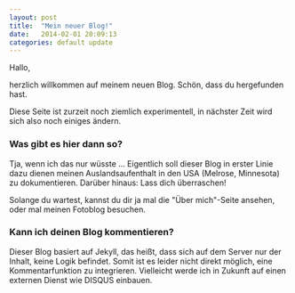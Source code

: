 ```yaml
---
layout: post
title:  "Mein neuer Blog!"
date:   2014-02-01 20:09:13
categories: default update
---
```


Hallo,

herzlich willkommen auf meinem neuen Blog. Schön, dass du hergefunden hast.

Diese Seite ist zurzeit noch ziemlich experimentell, in nächster Zeit wird sich also noch einiges ändern.

### Was gibt es hier dann so?
Tja, wenn ich das nur wüsste ... Eigentlich soll dieser Blog in erster Linie dazu dienen meinen Auslandsaufenthalt in den USA (Melrose, Minnesota) zu dokumentieren.
Darüber hinaus: Lass dich überraschen!

Solange du wartest, kannst du dir ja mal die "Über mich"-Seite ansehen, oder mal meinen Fotoblog besuchen.

### Kann ich deinen Blog kommentieren?
Dieser Blog basiert auf Jekyll, das heißt, dass sich auf dem Server nur der Inhalt, keine Logik befindet. Somit ist es leider nicht direkt möglich, eine Kommentarfunktion zu integrieren.
Vielleicht werde ich in Zukunft auf einen externen Dienst wie DISQUS einbauen.
